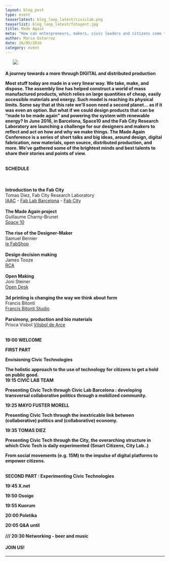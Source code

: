 ```yaml
---
layout: blog_post
type: event
teaserlatest: blog_loop_latest/civiclab.png
teaserlist: blog_loop_latest/fotogent.jpg
title: Made Again
meta: "How can enterpreneurs, makers, civic leaders and citizens come together with new projects? How collaborative economy is fundamentally linked to collaborative politics? How can civic tech help citizens to make public administration innovate in public policy? This and more is what Civic Lab is going to present next 31st of May at Fab Lab Barcelona."
author: Maria Ustarroz
date: 26/05/2016
category: event
---
```




<ul><img src= "http://www.fablabbcn.org/img/blog/blog_loop_latest/fotogent.jpg" align="middle"> </img></ul>


<h4>A journey towards a
more through DIGITAL and
distributed production<br>

Most stuff today are made in a very linear way. We
take, make, and dispose. The assembly line has
helped construct a world of mass manufactured
products, which relies on large quantities of cheap,
easily accessible materials and energy. Such model
is reaching its physical limits. Some say that at this
rate we’ll soon need a second planet... as if it was
even an option. But what if we could design products
that can be “made to be made again" and powering
the system with renewable energy?
In June 2016, in Barcelona, Space10 and the Fab
City Research Laboratory are launching a challenge
for our designers and makers to reflect and act on
how and why we make things.
The Made Again Conference is a series of short talks
and big ideas, around design, digital fabrication, new
materials, open source, distributed production, and
more. We’ve gathered some of the brightest minds
and best talents to share their stories and points of
view.




<br>
SCHEDULE</h4>
<br>

<b>Introduction to the Fab City<br></b>
Tomas Diez, Fab City Research Laboratory<br>
<a href="www.iaac.net">IAAC</a> - <a href="www.fablabbcn.org">Fab Lab Barcelona</a> - <a href="www.fab.city">Fab City</a><br>
<br>
<b>The Made Again project<br></b>
Guillaume Charny-Brunet<br>
<a href="www.space10.io">Space 10</a>  <br>
<br>
<b>The rise of the Designer-Maker<br></b>
Samuel Bernier<br>
<a href="www.behance.net/samuelbernier">le FabShop</a> <br>
<br>
<b>Design decision making<br></b>
James Tooze<br>
<a href="www.jamestooze.com">RCA</a><br>
<br>
<b>Open Making<br></b>
Joni Steiner<br>
<a href="www.opendesk.cc">Open Desk</a><br>
<br>
<b>3d printing is changing
the way we think about form<br></b>
Francis Bitonti<br>
<a href="www.francisbitonti.com">Francis Bitonti Studio</a><br>
<br>
<b>Parsimony, production
and bio materials<br></b>
Prisca Visbol
<a href="www.priscavilsbol.com">Vilsbol de Arce</a><br>
<br>

















<strong>19:00 WELCOME

<strong>FIRST PART </strong>

<strong>Envisioning Civic Technologies</strong><br>

The holistic approach to the use of technology for citizens to get a hold on public good.
<br>
<strong>19:15 CIVIC LAB TEAM</strong><br>

Presenting Civic Tech through Civic Lab Barcelona : developing transversal collaborative politics through a mobilized community.<br>

<strong>19:25 MAYO FUSTER MORELL </strong><br>

Presenting Civic Tech through the inextricable link between (collaborative) politics and (collaborative) economy.

<strong>19:35 TOMAS DIEZ</strong><br>

Presenting Civic Tech through the City, the overarching structure in which Civic Tech is daily experimented (Smart Citizens, City Lab..)<br>

From social movements (e.g. 15M) to the impulse of digital platforms to empower citizens.<br>

<br>
<strong>SECOND PART : Experimenting Civic Technologies</strong>

<strong>19:45 X.net</strong><br>

<strong>19:50 Osoigo</strong><br>

<strong>19:55 Kuorum</strong><br>

<strong>20:00 Poletika</strong><br>

<strong>20:05 Q&A until </strong><br>
<br>
<strong>/// 20:30 Networking - beer and music</strong>


<h4>JOIN US!</h4>


---